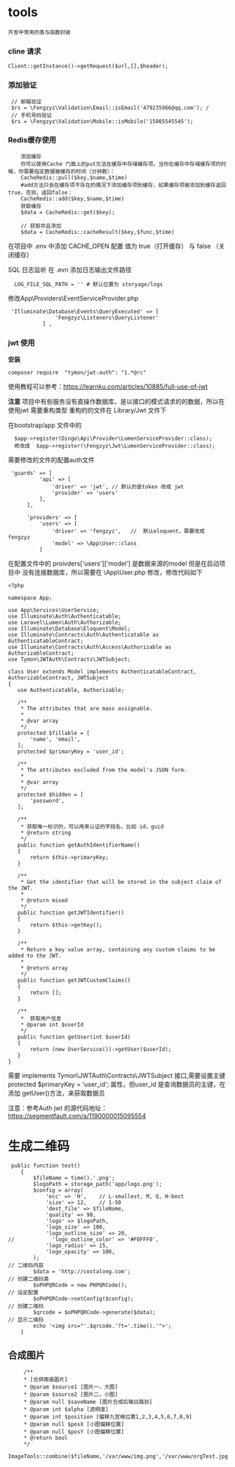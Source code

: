 # tools

    开发中常用的类与函数封装
###  cline 请求
    Client::getInstance()->getRequest($url,[],$header);
    
###  添加验证
```
 // 邮箱验证
 $rs = \Fengzyz\Validation\Email::isEmail('479235966@qq.com'); /
 // 手机号码验证
 $rs = \Fengzyz\Validation\Mobile::isMobile('15865545545');

```

### Redis缓存使用

```
    添加缓存
    你可以使用Cache 门面上的put方法在缓存中存储缓存项。当你在缓存中存储缓存项的时候，你需要指定数据被缓存的时间（分钟数）：
    CacheRedis::pull($key,$name,$time)
    #add方法只会在缓存项不存在的情况下添加缓存项到缓存，如果缓存项被添加到缓存返回true，否则，返回false：
    CacheRedis::add($key,$name,$time)
    获取缓存
    $data = CacheRedis::get($key);
    
    // 获取并且添加
    $data = CacheRedis::cacheResult($key,$func,$time)
```      
在项目中 .env 中添加 CACHE_OPEN 配置   值为 true（打开缓存） 与 false （关闭缓存）

SQL 日志监听
    在 .evn 添加日志输出文件路径
```
  LOG_FILE_SQL_PATH = '' # 默认位置为 storyage/logs
```
   修改App\Providers\EventServiceProvider.php
   
```
 'Illuminate\Database\Events\QueryExecuted' => [
               'Fengzyz\Listeners\QueryListener'
           ] ,
```   
   
   
###  jwt 使用

**安装**

```
composer require  "tymon/jwt-auth": "1.*@rc"
```
使用教程可以参考：https://learnku.com/articles/10885/full-use-of-jwt
  
**注意**
  项目中有些服务没有直操作数据库，是以接口的模式请求的的数据，所以在使用jwt 需要重构类型 重构的的文件在 Library/Jwt 文件下
  
  在bootstrap/app 文件中的
 ```
   $app->register(Dingo\Api\Provider\LumenServiceProvider::class);
   修改成  $app->register(\Fengzyz\Jwt\LumenServiceProvider::class);
```
 
  需要修改的文件的配置auth文件
```
 'guards' => [
          'api' => [
              'driver' => 'jwt', // 默认的是token 改成 jwt 
              'provider' => 'users'
          ],
      ],

      'providers' => [
          'users' => [
              'driver' => 'fengzyz',   //  默认eloquent，需要改成 fengzyz
              'model' => \App\User::class
          ]
```

在配置文件中的 proivders['users']['model'] 是数据来源的model 但是在启动项目中
没有连接数据库，所以需要在 \App\User.php 修改，修改代码如下
 ```
<?php

namespace App;

use App\Services\UserService;
use Illuminate\Auth\Authenticatable;
use Laravel\Lumen\Auth\Authorizable;
use Illuminate\Database\Eloquent\Model;
use Illuminate\Contracts\Auth\Authenticatable as AuthenticatableContract;
use Illuminate\Contracts\Auth\Access\Authorizable as AuthorizableContract;
use Tymon\JWTAuth\Contracts\JWTSubject;    

class User extends Model implements AuthenticatableContract, AuthorizableContract, JWTSubject
{
    use Authenticatable, Authorizable;

    /**
     * The attributes that are mass assignable.
     *
     * @var array
     */
    protected $fillable = [
        'name', 'email',
    ];
    protected $primaryKey = 'user_id';

    /**
     * The attributes excluded from the model's JSON form.
     *
     * @var array
     */
    protected $hidden = [
        'password',
    ];

    /**
     * 获取唯一标识的，可以用来认证的字段名，比如 id，guid
     * @return string
     */
    public function getAuthIdentifierName()
    {
        return $this->primaryKey;
    }

    /**
     * Get the identifier that will be stored in the subject claim of the JWT.
     *
     * @return mixed
     */
    public function getJWTIdentifier()
    {
        return $this->getKey();
    }

    /**
     * Return a key value array, containing any custom claims to be added to the JWT.
     *
     * @return array
     */
    public function getJWTCustomClaims()
    {
        return [];
    }

    /**
     *  获取用户信息
     * @param int $userId
     */
    public function getUser(int $userId)
    {
        return (new UserService())->getUser($userId);
    }
}

```

需要 implements Tymon\JWTAuth\Contracts\JWTSubject 接口,需要设置主键  protected $primaryKey = 'user_id'; 属性，但user_id 是查询数据员的主键，在添加 getUser()方法，来获取数据员

注意：参考Auth jwt 的源代码地址：https://segmentfault.com/a/1190000015095554


# 生成二维码
```
 public function test()
    {
        $fileName = time().'.png';
        $logoPath = storage_path('app/logo.png');
        $config = array(
            'ecc' => 'H',    // L-smallest, M, Q, H-best
            'size' => 12,    // 1-50
            'dest_file' => $fileName,
            'quality' => 90,
            'logo' => $logoPath,
            'logo_size' => 100,
            'logo_outline_size' => 20,
//            'logo_outline_color' => '#F0FFF0',
            'logo_radius' => 15,
            'logo_opacity' => 100,
        );
// 二维码内容
        $data = 'http://costalong.com';
// 创建二维码类
        $oPHPQRCode = new PHPQRCode();
// 设定配置
        $oPHPQRCode->setConfig($config);
// 创建二维码
        $qrcode = $oPHPQRCode->generate($data);
// 显示二维码
        echo '<img src="'.$qrcode.'?t='.time().'">';
    }
```

## 合成图片
```
     /**
     * [合併兩張圖片]
     * @param $source1 [图片一，大图]
     * @param $source2 [图片二，小图]
     * @param null $saveName [图片合成后输出路劲]
     * @param int $alpha [透明度]
     * @param int $position [偏移九宫格位置1,2,3,4,5,6,7,8,9]
     * @param null $posX [小图偏移位置]
     * @param null $posY [小图偏移位置]
     * @return bool
     */
 ImageTools::combine($fileName,'/var/www/img.png','/var/www/orgTest.jpg',0,5,40);
```

 
 
